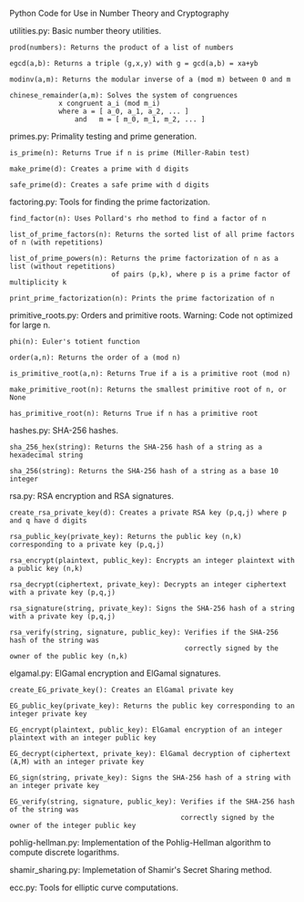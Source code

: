 Python Code for Use in Number Theory and Cryptography

utilities.py: Basic number theory utilities.

    prod(numbers): Returns the product of a list of numbers

    egcd(a,b): Returns a triple (g,x,y) with g = gcd(a,b) = xa+yb

    modinv(a,m): Returns the modular inverse of a (mod m) between 0 and m

    chinese_remainder(a,m): Solves the system of congruences 
                x congruent a_i (mod m_i)
                where a = [ a_0, a_1, a_2, ... ]
                    and   m = [ m_0, m_1, m_2, ... ] 
                    

primes.py: Primality testing and prime generation.

    is_prime(n): Returns True if n is prime (Miller-Rabin test)
    
    make_prime(d): Creates a prime with d digits

    safe_prime(d): Creates a safe prime with d digits


factoring.py: Tools for finding the prime factorization.

    find_factor(n): Uses Pollard's rho method to find a factor of n

    list_of_prime_factors(n): Returns the sorted list of all prime factors of n (with repetitions)

    list_of_prime_powers(n): Returns the prime factorization of n as a list (without repetitions)
                             of pairs (p,k), where p is a prime factor of multiplicity k

    print_prime_factorization(n): Prints the prime factorization of n


primitive_roots.py: Orders and primitive roots. Warning: Code not optimized for large n.

    phi(n): Euler's totient function
    
    order(a,n): Returns the order of a (mod n)

    is_primitive_root(a,n): Returns True if a is a primitive root (mod n)

    make_primitive_root(n): Returns the smallest primitive root of n, or None

    has_primitive_root(n): Returns True if n has a primitive root


hashes.py: SHA-256 hashes.

    sha_256_hex(string): Returns the SHA-256 hash of a string as a hexadecimal string  

    sha_256(string): Returns the SHA-256 hash of a string as a base 10 integer


rsa.py: RSA encryption and RSA signatures.

    create_rsa_private_key(d): Creates a private RSA key (p,q,j) where p and q have d digits

    rsa_public_key(private_key): Returns the public key (n,k) corresponding to a private key (p,q,j)
    
    rsa_encrypt(plaintext, public_key): Encrypts an integer plaintext with a public key (n,k)
    
    rsa_decrypt(ciphertext, private_key): Decrypts an integer ciphertext with a private key (p,q,j)
    
    rsa_signature(string, private_key): Signs the SHA-256 hash of a string with a private key (p,q,j)
    
    rsa_verify(string, signature, public_key): Verifies if the SHA-256 hash of the string was
                                               correctly signed by the owner of the public key (n,k)


elgamal.py: ElGamal encryption and ElGamal signatures.

    create_EG_private_key(): Creates an ElGamal private key
    
    EG_public_key(private_key): Returns the public key corresponding to an integer private key

    EG_encrypt(plaintext, public_key): ElGamal encryption of an integer plaintext with an integer public key
    
    EG_decrypt(ciphertext, private_key): ElGamal decryption of ciphertext (A,M) with an integer private key

    EG_sign(string, private_key): Signs the SHA-256 hash of a string with an integer private key
    
    EG_verify(string, signature, public_key): Verifies if the SHA-256 hash of the string was
                                              correctly signed by the owner of the integer public key


pohlig-hellman.py: Implementation of the Pohlig-Hellman algorithm to compute discrete logarithms.


shamir_sharing.py: Implemetation of Shamir's Secret Sharing method.


ecc.py: Tools for elliptic curve computations.
